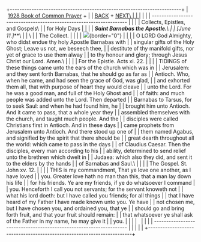 +-----------------------------------------------------------------------+
|  [1928 Book of Common Prayer](../index.html) +                        |
| [BACK](stphilipstjames.html) + [NEXT\                                 |
| ](stjohnbaptist.html)                                                 |
|                                                                       |
| -------------------------------------------------------------------   |
|                                                                       |
| Collects, Epistles, and Gospels\                                      |
| for Holy Days                                                         |
|                                                                       |
| ***Saint Barnabas the Apostle.**\                                     |
| \[June 11.\]***\                                                      |
| \                                                                     |
| The Collect.                                                          |
|                                                                       |
| ![](http://stats.superstats.com/b/ss/DAVIDMCMANNES/1){border="0"}     |
|                                                                       |
| O LORD God Almighty, who didst endue thy holy Apostle Barnabas with   |
| singular gifts of the Holy Ghost; Leave us not, we beseech thee,      |
| destitute of thy manifold gifts, nor yet of grace to use them alway   |
| to thy honour and glory; through Jesus Christ our Lord. Amen.\        |
|                                                                       |
| For the Epistle. Acts xi. 22.                                         |
|                                                                       |
| TIDINGS of these things came unto the ears of the church which was in |
| Jerusalem: and they sent forth Barnabas, that he should go as far as  |
| Antioch. Who, when he came, and had seen the grace of God, was glad,  |
| and exhorted them all, that with purpose of heart they would cleave   |
| unto the Lord. For he was a good man, and full of the Holy Ghost and  |
| of faith: and much people was added unto the Lord. Then departed      |
| Barnabas to Tarsus, for to seek Saul: and when he had found him, he   |
| brought him unto Antioch. And it came to pass, that a whole year they |
| assembled themselves with the church, and taught much people. And the |
| disciples were called Christians first in Antioch. And in these days  |
| came prophets from Jerusalem unto Antioch. And there stood up one of  |
| them named Agabus, and signified by the spirit that there should be   |
| great dearth throughout all the world: which came to pass in the days |
| of Claudius Caesar. Then the disciples, every man according to his    |
| ability, determined to send relief unto the brethren which dwelt in   |
| Judaea: which also they did, and sent it to the elders by the hands   |
| of Barnabas and Saul.\                                                |
|                                                                       |
| The Gospel. St. John xv. 12.                                          |
|                                                                       |
| THIS is my commandment, That ye love one another, as I have loved     |
| you. Greater love hath no man than this, that a man lay down his life |
| for his friends. Ye are my friends, if ye do whatsoever I command     |
| you. Henceforth I call you not servants; for the servant knoweth not  |
| what his lord doeth: but I have called you friends; for all things    |
| that I have heard of my Father I have made known unto you. Ye have    |
| not chosen me, but I have chosen you, and ordained you, that ye       |
| should go and bring forth fruit, and that your fruit should remain:   |
| that whatsoever ye shall ask of the Father in my name, he may give it |
| you.                                                                  |
|                                                                       |
|                                                                       |
|                                                                       |
| -------------------------------------------------------------------   |
|                                                                       |
| [](http://www.episcopalnet.org/DBS/DOR.html)                          |
+-----------------------------------------------------------------------+
